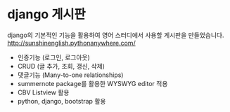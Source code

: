 # django  게시판
django의 기본적인 기능을 활용하여 영어 스터디에서 사용할 게시판을 만들었습니다.      
<http://sunshinenglish.pythonanywhere.com/>

- 인증기능 (로그인, 로그아웃) 
- CRUD (글 추가, 조회, 갱신, 삭제) 
- 댓글기능 (Many-to-one relationships)
- summernote package를 활용한 WYSWYG editor 적용  
- CBV Listview 활용
- python, django, bootstrap 활용
